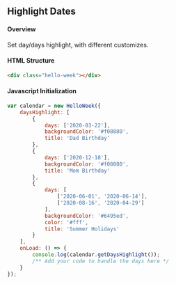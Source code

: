 ## Highlight Dates

#### Overview
Set day/days highlight, with different customizes.

#### HTML Structure
```html
<div class="hello-week"></div>
```

#### Javascript Initialization
```js
var calendar = new HelloWeek({
    daysHighlight: [
        {
            days: ['2020-03-22'],
            backgroundColor: '#f08080',
            title: 'Dad Birthday'
        },
        {
            days: ['2020-12-18'],
            backgroundColor: '#f08080',
            title: 'Mom Birthday'
        },
        {
            days: [
                ['2020-06-01', '2020-06-14'],
                ['2020-08-16', '2020-04-29']
            ],
            backgroundColor: '#6495ed',
            color: '#fff',
            title: 'Summer Holidays'
        }
    ],
    onLoad: () => {
        console.log(calendar.getDaysHighlight());
        /** Add your code to handle the days here */
    }
});
```

